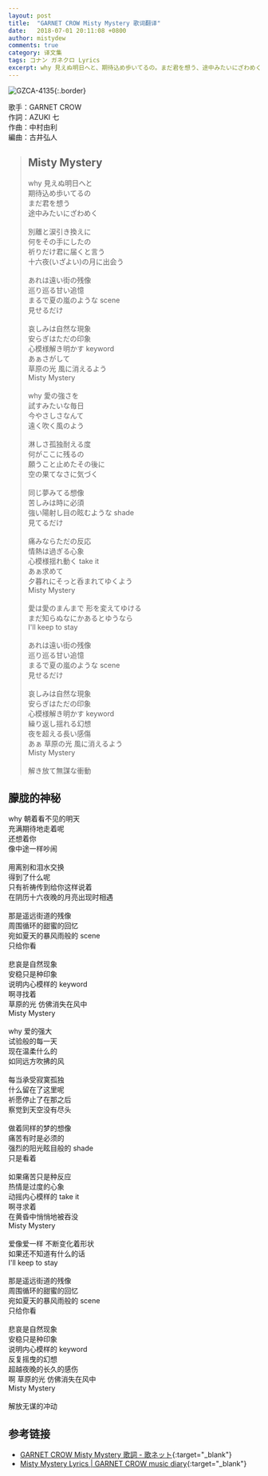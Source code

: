 ```yaml
---
layout: post
title:  "GARNET CROW Misty Mystery 歌词翻译"
date:   2018-07-01 20:11:08 +0800
author: mistydew
comments: true
category: 译文集
tags: コナン ガネクロ Lyrics
excerpt: why 見えぬ明日へと、期待込め歩いてるの。まだ君を想う、途中みたいにざわめく。
---
```

![GZCA-4135](https://crowsub.github.io/assets/images/discography/single/GZCA-4135.jpg){:.border}

歌手：GARNET CROW<br>
作詞：AZUKI 七<br>
作曲：中村由利<br>
編曲：古井弘人

<blockquote class="lyric-original">
  <h2>Misty Mystery</h2>
  <p>
    why 見えぬ明日へと<br>
    期待込め歩いてるの<br>
    まだ君を想う<br>
    途中みたいにざわめく<br>
    <br>
    別離と涙引き換えに<br>
    何をその手にしたの<br>
    祈りだけ君に届くと言う<br>
    十六夜(いざよい)の月に出会う<br>
    <br>
    あれは遠い街の残像<br>
    巡り巡る甘い追憶<br>
    まるで夏の嵐のような scene<br>
    見せるだけ<br>
    <br>
    哀しみは自然な現象<br>
    安らぎはただの印象<br>
    心模様解き明かす keyword<br>
    あぁさがして<br>
    草原の光 風に消えるよう<br>
    Misty Mystery<br>
    <br>
    why 愛の強さを<br>
    試すみたいな毎日<br>
    今やさしさなんて<br>
    遠く吹く風のよう<br>
    <br>
    淋しさ孤独耐える度<br>
    何がここに残るの<br>
    願うこと止めたその後に<br>
    空の果てなさに気づく<br>
    <br>
    同じ夢みてる想像<br>
    苦しみは時に必須<br>
    強い陽射し目の眩むような shade<br>
    見てるだけ<br>
    <br>
    痛みならただの反応<br>
    情熱は過ぎる心象<br>
    心模様揺れ動く take it<br>
    あぁ求めて<br>
    夕暮れにそっと呑まれてゆくよう<br>
    Misty Mystery<br>
    <br>
    愛は愛のまんまで 形を変えてゆける<br>
    まだ知らぬなにかあるとゆうなら<br>
    I'll keep to stay<br>
    <br>
    あれは遠い街の残像<br>
    巡り巡る甘い追憶<br>
    まるで夏の嵐のような scene<br>
    見せるだけ<br>
    <br>
    哀しみは自然な現象<br>
    安らぎはただの印象<br>
    心模様解き明かす keyword<br>
    繰り返し揺れる幻想<br>
    夜を超える長い感傷<br>
    あぁ 草原の光 風に消えるよう<br>
    Misty Mystery<br>
    <br>
    解き放て無謀な衝動
  </p>
</blockquote>

<div class="lyric-translation">
  <h2>朦胧的神秘</h2>
  <p>
    why 朝着看不见的明天<br>
    充满期待地走着呢<br>
    还想着你<br>
    像中途一样吵闹<br>
    <br>
    用离别和泪水交换<br>
    得到了什么呢<br>
    只有祈祷传到给你这样说着<br>
    在阴历十六夜晚的月亮出现时相遇<br>
    <br>
    那是遥远街道的残像<br>
    周围循环的甜蜜的回忆<br>
    宛如夏天的暴风雨般的 scene<br>
    只给你看<br>
    <br>
    悲哀是自然现象<br>
    安稳只是种印象<br>
    说明内心模样的 keyword<br>
    啊寻找着<br>
    草原的光 仿佛消失在风中<br>
    Misty Mystery<br>
    <br>
    why 爱的强大<br>
    试验般的每一天<br>
    现在温柔什么的<br>
    如同远方吹拂的风<br>
    <br>
    每当承受寂寞孤独<br>
    什么留在了这里呢<br>
    祈愿停止了在那之后<br>
    察觉到天空没有尽头<br>
    <br>
    做着同样的梦的想像<br>
    痛苦有时是必须的<br>
    强烈的阳光眩目般的 shade<br>
    只是看着<br>
    <br>
    如果痛苦只是种反应<br>
    热情是过度的心象<br>
    动摇内心模样的 take it<br>
    啊寻求着<br>
    在黄昏中悄悄地被吞没<br>
    Misty Mystery<br>
    <br>
    爱像爱一样 不断变化着形状<br>
    如果还不知道有什么的话<br>
    I'll keep to stay<br>
    <br>
    那是遥远街道的残像<br>
    周围循环的甜蜜的回忆<br>
    宛如夏天的暴风雨般的 scene<br>
    只给你看<br>
    <br>
    悲哀是自然现象<br>
    安稳只是种印象<br>
    说明内心模样的 keyword<br>
    反复摇曳的幻想<br>
    超越夜晚的长久的感伤<br>
    啊 草原的光 仿佛消失在风中<br>
    Misty Mystery<br>
    <br>
    解放无谋的冲动
  </p>
</div>

## 参考链接

* [GARNET CROW Misty Mystery 歌詞 - 歌ネット](https://www.uta-net.com/song/117216){:target="_blank"}
* [Misty Mystery Lyrics \| GARNET CROW music diary](https://crowsub.github.io/lyrics/original/Misty%20Mystery.html){:target="_blank"}
